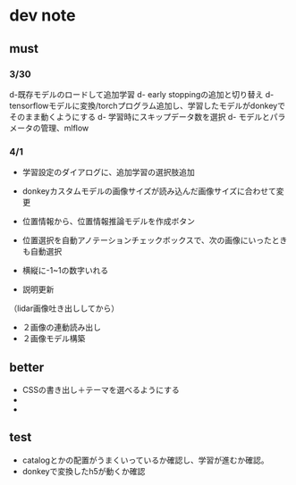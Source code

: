 # dev note

## must
### 3/30
d-既存モデルのロードして追加学習
d- early stoppingの追加と切り替え
d- tensorflowモデルに変換/torchプログラム追加し、学習したモデルがdonkeyでそのまま動くようにする
d- 学習時にスキップデータ数を選択
d- モデルとパラメータの管理、mlflow

### 4/1
- 学習設定のダイアログに、追加学習の選択肢追加
- donkeyカスタムモデルの画像サイズが読み込んだ画像サイズに合わせて変更
- 位置情報から、位置情報推論モデルを作成ボタン
- 位置選択を自動アノテーションチェックボックスで、次の画像にいったときも自動選択
- 横縦に-1~1の数字いれる

- 説明更新

（lidar画像吐き出ししてから）
- ２画像の連動読み出し
- ２画像モデル構築

## better
- CSSの書き出し＋テーマを選べるようにする 
- 
- 

## test
- catalogとかの配置がうまくいっているか確認し、学習が進むか確認。
- donkeyで変換したh5が動くか確認




